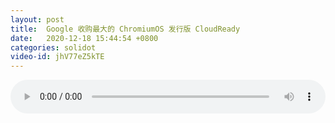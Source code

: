 ```yaml
---
layout: post
title:  Google 收购最大的 ChromiumOS 发行版 CloudReady
date:   2020-12-18 15:44:54 +0800
categories: solidot
video-id: jhV77eZ5kTE
---
```


<audio src="/assets/4e5ed33e020dd6b2cfbd7581415af99b.mp3" style="width: 100%;" controls></audio>

